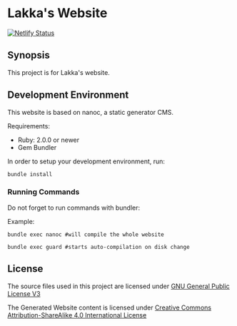 # Lakka's Website

[![Netlify Status](https://api.netlify.com/api/v1/badges/8c5ce08f-9bbf-46a9-beeb-869680e253ef/deploy-status)](https://app.netlify.com/sites/thirsty-poitras-b9339a/deploys)

## Synopsis

This project is for Lakka's website.

## Development Environment

This website is based on nanoc, a static generator CMS.

Requirements:

- Ruby: 2.0.0 or newer
- Gem Bundler

In order to setup your development environment, run:

    bundle install

### Running Commands

Do not forget to run commands with bundler:

Example:

    bundle exec nanoc #will compile the whole website

    bundle exec guard #starts auto-compilation on disk change

## License

The source files used in this project are licensed under
[GNU General Public License V3](https://www.gnu.org/licenses/gpl.html)

The Generated Website content is licensed under [Creative
Commons Attribution-ShareAlike 4.0 International
License](http://creativecommons.org/licenses/by-sa/4.0/)
